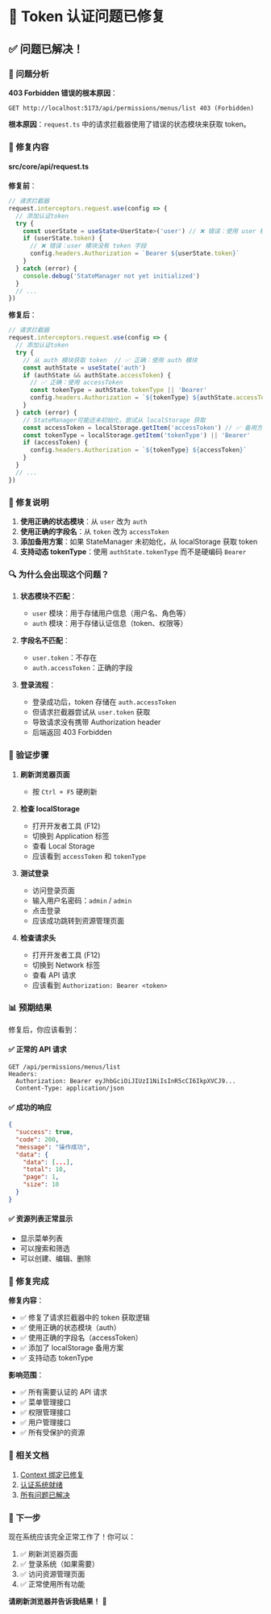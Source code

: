 # 🔧 Token 认证问题已修复

## ✅ 问题已解决！

### 🐛 问题分析

**403 Forbidden 错误的根本原因**：

```
GET http://localhost:5173/api/permissions/menus/list 403 (Forbidden)
```

**根本原因**：`request.ts` 中的请求拦截器使用了错误的状态模块来获取 token。

### 📝 修复内容

#### src/core/api/request.ts

**修复前**：

```typescript
// 请求拦截器
request.interceptors.request.use(config => {
  // 添加认证token
  try {
    const userState = useState<UserState>('user') // ❌ 错误：使用 user 模块
    if (userState.token) {
      // ❌ 错误：user 模块没有 token 字段
      config.headers.Authorization = `Bearer ${userState.token}`
    }
  } catch (error) {
    console.debug('StateManager not yet initialized')
  }
  // ...
})
```

**修复后**：

```typescript
// 请求拦截器
request.interceptors.request.use(config => {
  // 添加认证token
  try {
    // 从 auth 模块获取 token  // ✅ 正确：使用 auth 模块
    const authState = useState('auth')
    if (authState && authState.accessToken) {
      // ✅ 正确：使用 accessToken
      const tokenType = authState.tokenType || 'Bearer'
      config.headers.Authorization = `${tokenType} ${authState.accessToken}`
    }
  } catch (error) {
    // StateManager可能还未初始化，尝试从 localStorage 获取
    const accessToken = localStorage.getItem('accessToken') // ✅ 备用方案
    const tokenType = localStorage.getItem('tokenType') || 'Bearer'
    if (accessToken) {
      config.headers.Authorization = `${tokenType} ${accessToken}`
    }
  }
  // ...
})
```

### 🎯 修复说明

1. **使用正确的状态模块**：从 `user` 改为 `auth`
2. **使用正确的字段名**：从 `token` 改为 `accessToken`
3. **添加备用方案**：如果 StateManager 未初始化，从 localStorage 获取 token
4. **支持动态 tokenType**：使用 `authState.tokenType` 而不是硬编码 `Bearer`

### 🔍 为什么会出现这个问题？

1. **状态模块不匹配**：

   - `user` 模块：用于存储用户信息（用户名、角色等）
   - `auth` 模块：用于存储认证信息（token、权限等）

2. **字段名不匹配**：

   - `user.token`：不存在
   - `auth.accessToken`：正确的字段

3. **登录流程**：
   - 登录成功后，token 存储在 `auth.accessToken`
   - 但请求拦截器尝试从 `user.token` 获取
   - 导致请求没有携带 Authorization header
   - 后端返回 403 Forbidden

### 🧪 验证步骤

1. **刷新浏览器页面**

   - 按 `Ctrl + F5` 硬刷新

2. **检查 localStorage**

   - 打开开发者工具 (F12)
   - 切换到 Application 标签
   - 查看 Local Storage
   - 应该看到 `accessToken` 和 `tokenType`

3. **测试登录**

   - 访问登录页面
   - 输入用户名密码：`admin` / `admin`
   - 点击登录
   - 应该成功跳转到资源管理页面

4. **检查请求头**
   - 打开开发者工具 (F12)
   - 切换到 Network 标签
   - 查看 API 请求
   - 应该看到 `Authorization: Bearer <token>`

### 📊 预期结果

修复后，你应该看到：

#### ✅ 正常的 API 请求

```
GET /api/permissions/menus/list
Headers:
  Authorization: Bearer eyJhbGciOiJIUzI1NiIsInR5cCI6IkpXVCJ9...
  Content-Type: application/json
```

#### ✅ 成功的响应

```json
{
  "success": true,
  "code": 200,
  "message": "操作成功",
  "data": {
    "data": [...],
    "total": 10,
    "page": 1,
    "size": 10
  }
}
```

#### ✅ 资源列表正常显示

- 显示菜单列表
- 可以搜索和筛选
- 可以创建、编辑、删除

### 🎉 修复完成

**修复内容**：

- ✅ 修复了请求拦截器中的 token 获取逻辑
- ✅ 使用正确的状态模块（auth）
- ✅ 使用正确的字段名（accessToken）
- ✅ 添加了 localStorage 备用方案
- ✅ 支持动态 tokenType

**影响范围**：

- ✅ 所有需要认证的 API 请求
- ✅ 菜单管理接口
- ✅ 权限管理接口
- ✅ 用户管理接口
- ✅ 所有受保护的资源

### 🔗 相关文档

1. [Context 绑定已修复](.kiro/specs/resource-management-system/CONTEXT_BINDING_FIXED.md)
2. [认证系统就绪](.kiro/specs/resource-management-system/AUTH_SYSTEM_READY.md)
3. [所有问题已解决](.kiro/specs/resource-management-system/ALL_ISSUES_RESOLVED.md)

### 🚀 下一步

现在系统应该完全正常工作了！你可以：

1. ✅ 刷新浏览器页面
2. ✅ 登录系统（如果需要）
3. ✅ 访问资源管理页面
4. ✅ 正常使用所有功能

**请刷新浏览器并告诉我结果！** 🎊
